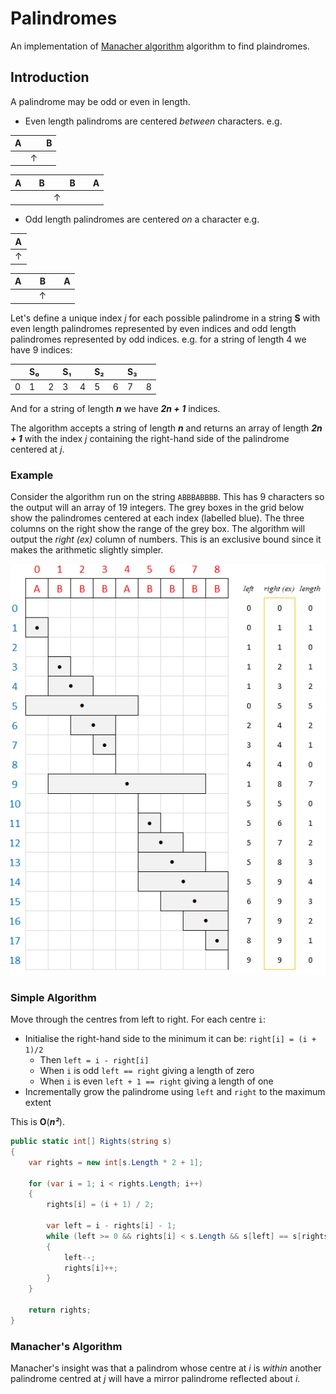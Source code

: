 # Palindromes

An implementation of [Manacher algorithm](https://en.wikipedia.org/wiki/Longest_palindromic_substring) algorithm to find plaindromes.

## Introduction

A palindrome may be odd or even in length.
* Even length palindroms are centered *between* characters. e.g.

| A |   | B |
|---|---|---|
|   | ↑ |   |

| A |   | B |   | B |   | A |
|---|---|---|---|---|---|---|
|   |   |   | ↑ |   |   |   |

* Odd length palindromes are centered *on* a character e.g.

| A |
|---|
| ↑ |

| A |   | B |   | A |
|---|---|---|---|---|
|   |   | ↑ |   |   |

Let's define a unique index *j* for each possible palindrome in a string **S** with even length palindromes represented by even indices and odd length palindromes represented by odd indices. e.g. for a string of length 4 we have 9 indices:

|   | S₀|   | S₁|   | S₂|   | S₃|   |
|---|---|---|---|---|---|---|---|---|
| 0 | 1 | 2 | 3 | 4 | 5 | 6 | 7 | 8 |

And for a string of length ***n*** we have ***2n + 1*** indices.

The algorithm accepts a string of length ***n*** and returns an array of length ***2n + 1*** with the index *j* containing the right-hand side of the palindrome centered at *j*.

### Example
Consider the algorithm run on the string `ABBBABBBB`. This has 9 characters so the output will an array of 19 integers. The grey boxes in the grid below show the palindromes centered at each index (labelled blue). The three columns on the right show the range of the grey box. The algorithm will output the *right (ex)* column of numbers. This is an exclusive bound since it makes the arithmetic slightly simpler.

![alt text](https://github.com/rbec/Palindromes/blob/master/example.PNG)

### Simple Algorithm
Move through the centres from left to right. For each centre `i`:
* Initialise the right-hand side to the minimum it can be: `right[i] = (i + 1)/2`
  * Then `left = i - right[i]`
  * When `i` is odd `left == right` giving a length of zero
  * When `i` is even `left + 1 == right` giving a length of one
* Incrementally grow the palindrome using `left` and `right` to the maximum extent

This is **O**(***n²***).

``` C#
public static int[] Rights(string s)
{
    var rights = new int[s.Length * 2 + 1];

    for (var i = 1; i < rights.Length; i++)
    {
        rights[i] = (i + 1) / 2;

        var left = i - rights[i] - 1;
        while (left >= 0 && rights[i] < s.Length && s[left] == s[rights[i]])
        {
            left--;
            rights[i]++;
        }
    }

    return rights;
}
```
### Manacher's Algorithm
Manacher's insight was that a palindrom whose centre at *i* is *within* another palindrome centred at *j* will have a mirror palindrome reflected about *i*.
